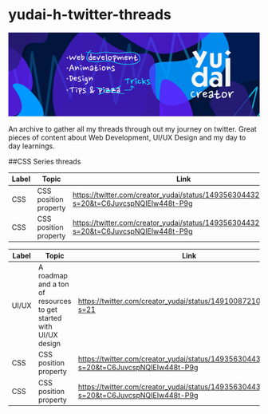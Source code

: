 # yudai-h-twitter-threads

![banner](https://github.com/Yudai-creator/Yudai-creator/blob/master/BANNER%20TWITTER.png)

An archive to gather all my threads through out my journey on twitter. Great pieces of content about Web Development, UI/UX Design and my day to day learnings.



##CSS Series threads

| Label         | Topic | Link|
| ------------- | ------------- |------------- |
| CSS           |CSS position property|https://twitter.com/creator_yudai/status/1493563044328357888?s=20&t=C6JuvcspNQIEIw448t-P9g|
| CSS           |CSS position property|https://twitter.com/creator_yudai/status/1493563044328357888?s=20&t=C6JuvcspNQIEIw448t-P9g|



| Label         | Topic | Link|
| ------------- | ------------- |------------- |
| UI/UX         |A roadmap and a ton of resources to get started with UI/UX design|https://twitter.com/creator_yudai/status/1491008721031475201?s=21|
| CSS           |CSS position property|https://twitter.com/creator_yudai/status/1493563044328357888?s=20&t=C6JuvcspNQIEIw448t-P9g|
| CSS           |CSS position property|https://twitter.com/creator_yudai/status/1493563044328357888?s=20&t=C6JuvcspNQIEIw448t-P9g|
